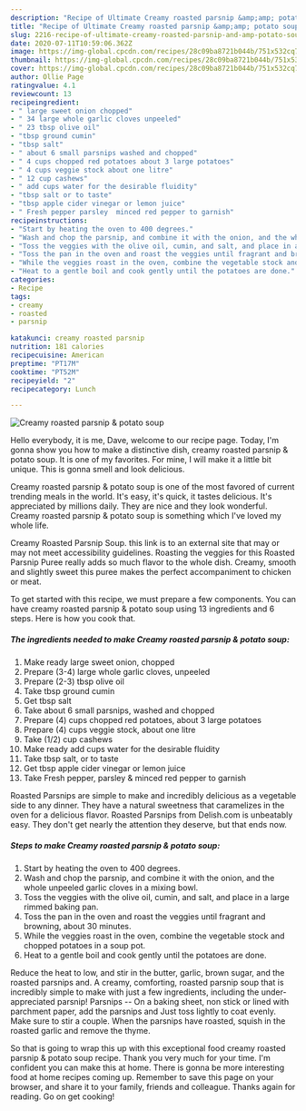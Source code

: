 ```yaml
---
description: "Recipe of Ultimate Creamy roasted parsnip &amp;amp; potato soup"
title: "Recipe of Ultimate Creamy roasted parsnip &amp;amp; potato soup"
slug: 2216-recipe-of-ultimate-creamy-roasted-parsnip-and-amp-potato-soup
date: 2020-07-11T10:59:06.362Z
image: https://img-global.cpcdn.com/recipes/28c09ba8721b044b/751x532cq70/creamy-roasted-parsnip-potato-soup-recipe-main-photo.jpg
thumbnail: https://img-global.cpcdn.com/recipes/28c09ba8721b044b/751x532cq70/creamy-roasted-parsnip-potato-soup-recipe-main-photo.jpg
cover: https://img-global.cpcdn.com/recipes/28c09ba8721b044b/751x532cq70/creamy-roasted-parsnip-potato-soup-recipe-main-photo.jpg
author: Ollie Page
ratingvalue: 4.1
reviewcount: 13
recipeingredient:
- " large sweet onion chopped"
- " 34 large whole garlic cloves unpeeled"
- " 23 tbsp olive oil"
- "tbsp ground cumin"
- "tbsp salt"
- " about 6 small parsnips washed and chopped"
- " 4 cups chopped red potatoes about 3 large potatoes"
- " 4 cups veggie stock about one litre"
- " 12 cup cashews"
- " add cups water for the desirable fluidity"
- "tbsp salt or to taste"
- "tbsp apple cider vinegar or lemon juice"
- " Fresh pepper parsley  minced red pepper to garnish"
recipeinstructions:
- "Start by heating the oven to 400 degrees."
- "Wash and chop the parsnip, and combine it with the onion, and the whole unpeeled garlic cloves in a mixing bowl."
- "Toss the veggies with the olive oil, cumin, and salt, and place in a large rimmed baking pan."
- "Toss the pan in the oven and roast the veggies until fragrant and browning, about 30 minutes."
- "While the veggies roast in the oven, combine the vegetable stock and chopped potatoes in a soup pot."
- "Heat to a gentle boil and cook gently until the potatoes are done."
categories:
- Recipe
tags:
- creamy
- roasted
- parsnip

katakunci: creamy roasted parsnip 
nutrition: 181 calories
recipecuisine: American
preptime: "PT17M"
cooktime: "PT52M"
recipeyield: "2"
recipecategory: Lunch

---
```



![Creamy roasted parsnip &amp; potato soup](https://img-global.cpcdn.com/recipes/28c09ba8721b044b/751x532cq70/creamy-roasted-parsnip-potato-soup-recipe-main-photo.jpg)

Hello everybody, it is me, Dave, welcome to our recipe page. Today, I'm gonna show you how to make a distinctive dish, creamy roasted parsnip &amp; potato soup. It is one of my favorites. For mine, I will make it a little bit unique. This is gonna smell and look delicious.

Creamy roasted parsnip &amp; potato soup is one of the most favored of current trending meals in the world. It's easy, it's quick, it tastes delicious. It's appreciated by millions daily. They are nice and they look wonderful. Creamy roasted parsnip &amp; potato soup is something which I've loved my whole life.

Creamy Roasted Parsnip Soup. this link is to an external site that may or may not meet accessibility guidelines. Roasting the veggies for this Roasted Parsnip Puree really adds so much flavor to the whole dish. Creamy, smooth and slightly sweet this puree makes the perfect accompaniment to chicken or meat.


To get started with this recipe, we must prepare a few components. You can have creamy roasted parsnip &amp; potato soup using 13 ingredients and 6 steps. Here is how you cook that.

<!--inarticleads1-->

##### The ingredients needed to make Creamy roasted parsnip &amp; potato soup:

1. Make ready  large sweet onion, chopped
1. Prepare  (3-4) large whole garlic cloves, unpeeled
1. Prepare  (2-3) tbsp olive oil
1. Take tbsp ground cumin
1. Get tbsp salt
1. Take  about 6 small parsnips, washed and chopped
1. Prepare  (4) cups chopped red potatoes, about 3 large potatoes
1. Prepare  (4) cups veggie stock, about one litre
1. Take  (1/2) cup cashews
1. Make ready  add cups water for the desirable fluidity
1. Take tbsp salt, or to taste
1. Get tbsp apple cider vinegar or lemon juice
1. Take  Fresh pepper, parsley &amp; minced red pepper to garnish


Roasted Parsnips are simple to make and incredibly delicious as a vegetable side to any dinner. They have a natural sweetness that caramelizes in the oven for a delicious flavor. Roasted Parsnips from Delish.com is unbeatably easy. They don&#39;t get nearly the attention they deserve, but that ends now. 

<!--inarticleads2-->

##### Steps to make Creamy roasted parsnip &amp; potato soup:

1. Start by heating the oven to 400 degrees.
1. Wash and chop the parsnip, and combine it with the onion, and the whole unpeeled garlic cloves in a mixing bowl.
1. Toss the veggies with the olive oil, cumin, and salt, and place in a large rimmed baking pan.
1. Toss the pan in the oven and roast the veggies until fragrant and browning, about 30 minutes.
1. While the veggies roast in the oven, combine the vegetable stock and chopped potatoes in a soup pot.
1. Heat to a gentle boil and cook gently until the potatoes are done.


Reduce the heat to low, and stir in the butter, garlic, brown sugar, and the roasted parsnips and. A creamy, comforting, roasted parsnip soup that is incredibly simple to make with just a few ingredients, including the under-appreciated parsnip! Parsnips -- On a baking sheet, non stick or lined with parchment paper, add the parsnips and Just toss lightly to coat evenly. Make sure to stir a couple. When the parsnips have roasted, squish in the roasted garlic and remove the thyme. 

So that is going to wrap this up with this exceptional food creamy roasted parsnip &amp; potato soup recipe. Thank you very much for your time. I'm confident you can make this at home. There is gonna be more interesting food at home recipes coming up. Remember to save this page on your browser, and share it to your family, friends and colleague. Thanks again for reading. Go on get cooking!
